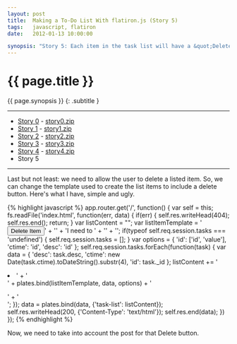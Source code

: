 ```yaml
---
layout: post
title:  Making a To-Do List With flatiron.js (Story 5)
tags:   javascript, flatiron
date:   2012-01-13 10:00:00

synopsis: "Story 5: Each item in the task list will have a &quot;Delete&quot; link next to it so the user can remove the to-do item from the list."
---
```


# {{ page.title }}

{{ page.synopsis }}
{: .subtitle }

-----

* [Story 0](../10/get-to-know-flatiron.js-by-building-a-todo-app-story-0.html) - [story0.zip](/assets/story0.zip)
* [Story 1](../11/get-to-know-flatiron.js-by-building-a-todo-app-story-1.html) - [story1.zip](/assets/story1.zip)
* [Story 2](../12/get-to-know-flatiron.js-by-building-a-todo-app-story-2.html) - [story2.zip](/assets/story2.zip)
* [Story 3](../13/get-to-know-flatiron.js-by-building-a-todo-app-story-3.html) - [story3.zip](/assets/story3.zip)
* [Story 4](../13/get-to-know-flatiron.js-by-building-a-todo-app-story-4.html) - [story4.zip](/assets/story4.zip)
* Story 5

-----

Last but not least: we need to allow the user to delete a listed item. So, we
can change the template used to create the list items to include a delete
button. Here's what I have, simple and ugly.

{% highlight javascript %}
app.router.get('/', function() {
  var self = this;
  fs.readFile('index.html', function(err, data) {
    if(err) {
      self.res.writeHead(404);
      self.res.end();
      return;
    }
    var listContent = "";
    var listItemTemplate = '<button>Delete Item</button>' +
                           '<span id="ctime" class="ctime"></span>' +
                           'I need to <span id="desc" class="desc"></span>' +
                           '<input type="hidden" name="method" value="DELETE" />' +
                           '<input type="hidden" id="id" name="id" value="" />';
    if(typeof self.req.session.tasks === 'undefined') {
      self.req.session.tasks = [];
    }
    var options = {
      'id': ['id', 'value'],
      'ctime': 'id',
      'desc': 'id'
    };
    self.req.session.tasks.forEach(function(task) {
      var data = {
        'desc': task.desc,
        'ctime': new Date(task.ctime).toDateString().substr(4),
        'id': task._id
      };
      listContent += '<li>' +
        '<form method="post" action="/">' +
        plates.bind(listItemTemplate, data, options) +
        '</form>' +
      '</li>';
    });
    data = plates.bind(data, {'task-list': listContent});
    self.res.writeHead(200, {'Content-Type': 'text/html'});
    self.res.end(data);
  })
});
{% endhighlight %}

Now, we need to take into account the post for that Delete button.